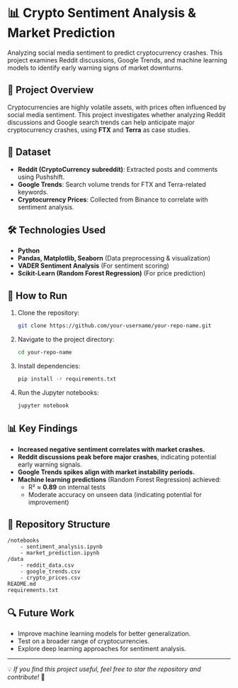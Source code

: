 # 📊 Crypto Sentiment Analysis & Market Prediction

Analyzing social media sentiment to predict cryptocurrency crashes. This project examines Reddit discussions, Google Trends, and machine learning models to identify early warning signs of market downturns.

## 📌 Project Overview
Cryptocurrencies are highly volatile assets, with prices often influenced by social media sentiment. This project investigates whether analyzing Reddit discussions and Google search trends can help anticipate major cryptocurrency crashes, using **FTX** and **Terra** as case studies.

## 📁 Dataset
- **Reddit (CryptoCurrency subreddit)**: Extracted posts and comments using Pushshift.
- **Google Trends**: Search volume trends for FTX and Terra-related keywords.
- **Cryptocurrency Prices**: Collected from Binance to correlate with sentiment analysis.

## 🛠 Technologies Used
- **Python**
- **Pandas, Matplotlib, Seaborn** (Data preprocessing & visualization)
- **VADER Sentiment Analysis** (For sentiment scoring)
- **Scikit-Learn (Random Forest Regression)** (For price prediction)

## 🚀 How to Run
1. Clone the repository:
   ```bash
   git clone https://github.com/your-username/your-repo-name.git
   ```
2. Navigate to the project directory:
   ```bash
   cd your-repo-name
   ```
3. Install dependencies:
   ```bash
   pip install -r requirements.txt
   ```
4. Run the Jupyter notebooks:
   ```bash
   jupyter notebook
   ```

## 📊 Key Findings
- **Increased negative sentiment correlates with market crashes.**
- **Reddit discussions peak before major crashes**, indicating potential early warning signals.
- **Google Trends spikes align with market instability periods.**
- **Machine learning predictions** (Random Forest Regression) achieved:
  - R² ≈ **0.89** on internal tests
  - Moderate accuracy on unseen data (indicating potential for improvement)

## 📂 Repository Structure
```
/notebooks
    - sentiment_analysis.ipynb
    - market_prediction.ipynb
/data
    - reddit_data.csv
    - google_trends.csv
    - crypto_prices.csv
README.md
requirements.txt
```

## 🔍 Future Work
- Improve machine learning models for better generalization.
- Test on a broader range of cryptocurrencies.
- Explore deep learning approaches for sentiment analysis.

---

💡 *If you find this project useful, feel free to star the repository and contribute!* 🌟


